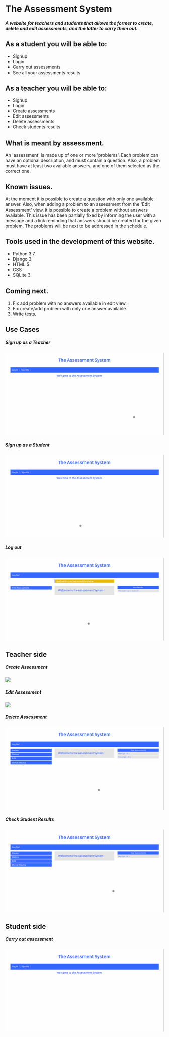  # The Assessment System
 
 #### *A website for teachers and students that allows the former to create, delete and edit assessments, and the latter to carry them out.*
 
 ## As a student you will be able to:
 - Signup
 - Login
 - Carry out assessments
 - See all your assessments results
 
 ## As a teacher you will be able to:
 - Signup
 - Login
 - Create assessments
 - Edit assessments
 - Delete assessments
 - Check students results
 
 ## What is meant by assessment.
 An 'assessment' is made up of one or more 'problems'. Each problem can have an optional description, and must contain a question. Also, a problem must have at least two available answers, and one of them selected as the correct one.
 
 ## Known issues.
 At the moment it is possible to create a question with only one available answer. Also, when adding a problem to an assessment from the 'Edit Assessment' view, it is possible to create a problem without answers available. This issue has been partially fixed by informing the user with a message and a link reminding that answers should be created for the given problem.
 The problems will be next to be addressed in the schedule.
 
 ## Tools used in the development of this website.
 - Python 3.7
 - Django 3
 - HTML 5
 - CSS 
 - SQLite 3
 
 ## Coming next.
 1. Fix add problem with no answers available in edit view.
 2. Fix create/add problem with only one answer available.
 3. Write tests.
 
 ## Use Cases
 
 ##### Sign up as a Teacher
 ![](teacher-sign-up.gif)
 
 ##### Sign up as a Student
 ![](student-sign-up.gif)
 
 ##### Log out
 ![](logout.gif)
 
 ## Teacher side
 
 ##### Create Assessment
 ![](create-assessment.gif)
 
 ##### Edit Assessment
 ![](edit-assessment.gif)

 ##### Delete Assessment
  ![](delete-assessment.gif)
  
 ##### Check Student Results
   ![](check-results.gif)
  
 ## Student side
 
 ##### Carry out assessment
  ![](carry-out-assessment.gif)
